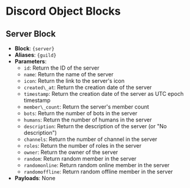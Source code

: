 ---
---

# Discord Object Blocks

## Server Block

- **Block**: `{server}`
- **Aliases**: `{guild}`
- **Parameters**:
   - `id`: Return the ID of the server
   - `name`: Return the name of the server
   - `icon`: Return the link to the server's icon
   - `created\_at`: Return the creation date of the server
   - `timestamp`: Return the creation date of the server as UTC epoch timestamp
   - `member\_count`: Return the server's member count
   - `bots`: Return the number of bots in the server
   - `humans`: Return the number of humans in the server
   - `description`: Return the description of the server (or "No description")
   - `channels`: Return the number of channel in the server
   - `roles`: Return the number of roles in the server
   - `owner`: Return the owner of the server
   - `random`: Return random member in the server
   - `randomonline`: Return random online member in the server
   - `randomoffline`: Return random offline member in the server
- **Payloads**: None

